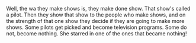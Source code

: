 Well, the wa they make shows is, they make done show. That show's called a pilot. Then they show that show to the people who make shows, and on the strength of that one show they decide if they are going to make more shows. Some pilots get picked and become television programs. Some do not, become nothing. She starred in one of the ones that became nothing!
